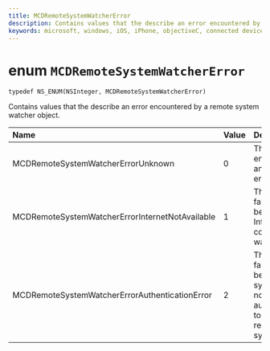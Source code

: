 ```yaml
---
title: MCDRemoteSystemWatcherError
description: Contains values that the describe an error encountered by a remote system watcher object.
keywords: microsoft, windows, iOS, iPhone, objectiveC, connected devices, Project Rome 
---
```


# enum `MCDRemoteSystemWatcherError`

```
typedef NS_ENUM(NSInteger, MCDRemoteSystemWatcherError)
```

Contains values that the describe an error encountered by a remote system watcher object.

|Name | Value | Description |
|:-- |:-- |:-- |
|MCDRemoteSystemWatcherErrorUnknown |0| The watcher encountered an unknown error.|
|MCDRemoteSystemWatcherErrorInternetNotAvailable|1| The watcher failed because the Internet connection was lost.|
|MCDRemoteSystemWatcherErrorAuthenticationError|2| The watcher failed because the system was not authorized to discover remote systems.|